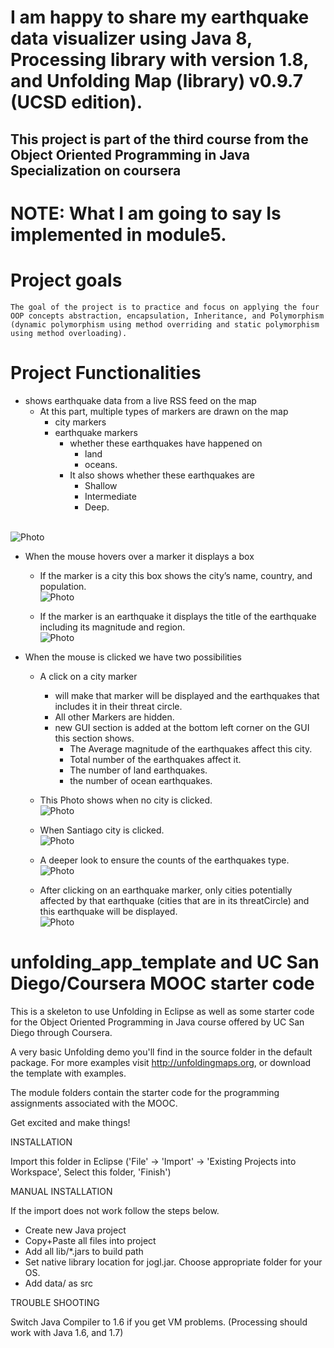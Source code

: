 # I am happy to share my earthquake data visualizer using Java 8, Processing library with version 1.8, and Unfolding Map (library) v0.9.7 (UCSD edition).

## This project is part of the third course from the Object Oriented Programming in Java Specialization on coursera
# NOTE: What I am going to say Is implemented in module5.

# Project goals
    The goal of the project is to practice and focus on applying the four OOP concepts abstraction, encapsulation, Inheritance, and Polymorphism (dynamic polymorphism using method overriding and static polymorphism using method overloading).

# Project Functionalities
* shows earthquake data from a live RSS feed on the map
    * At this part, multiple types of markers are drawn on the map
        * city markers
        * earthquake markers
            * whether these earthquakes have happened on 
                * land 
                * oceans.
            * It also shows whether these earthquakes are 
                * Shallow
                * Intermediate
                * Deep.

<br>![Photo](./Images/earthquakes.png)<br>
	
* When the mouse hovers over a marker it displays a box
	* If the marker is a city this box shows the city’s name, country, and population.
    <br>![Photo](./Images/City.png)<br>

	* If the marker is an earthquake it displays the title of the earthquake including its magnitude and region.
    <br>![Photo](./Images/earthquakeMarker.png)<br>

* When the mouse is clicked we have two possibilities
	* A click on a city marker
        * will make that marker will be displayed and the earthquakes that includes it in their threat circle.
        * All other Markers are hidden.
        * new GUI section is added at the bottom left corner on the GUI this section shows.
            * The Average magnitude of the earthquakes affect this city.
            * Total number of the earthquakes affect it.
            * The number of land earthquakes.
            * the number of ocean earthquakes.
    
    * This Photo shows when no city is clicked.
    <br>![Photo](./Images/cityWithoutClick.png)<br>

    * When Santiago city is clicked.
    <br>![Photo](./Images/cityWIthEarthquakesWithinIT1.png)<br>

    * A deeper look to ensure the counts of the earthquakes type.
    <br>![Photo](./Images/cityWIthEarthquakesWithinIT.png)<br>

	* After clicking on an earthquake marker, only cities potentially affected by that earthquake (cities that are in its threatCircle) and this earthquake will be displayed.
    <br>![Photo](./Images/EarthQuakeClicked.cpp.png)<br>


# unfolding_app_template and UC San Diego/Coursera MOOC starter code
This is a skeleton to use Unfolding in Eclipse as well as some starter
code for the Object Oriented Programming in Java course offered by 
UC San Diego through Coursera.

A very basic Unfolding demo you'll find in the source folder in the default package. 
For more examples visit http://unfoldingmaps.org, or download the template with
examples.

The module folders contain the starter code for the programming assignments
associated with the MOOC.

Get excited and make things!


INSTALLATION

Import this folder in Eclipse ('File' -> 'Import' -> 'Existing Projects into
Workspace', Select this folder, 'Finish')


MANUAL INSTALLATION

If the import does not work follow the steps below.

- Create new Java project
- Copy+Paste all files into project
- Add all lib/*.jars to build path
- Set native library location for jogl.jar. Choose appropriate folder for your OS.
- Add data/ as src


TROUBLE SHOOTING

Switch Java Compiler to 1.6 if you get VM problems. (Processing should work with Java 1.6, and 1.7)